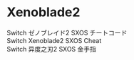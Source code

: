 # Xenoblade2
Switch ゼノブレイド2 SXOS チートコード</br>
Switch Xenoblade2 SXOS Cheat</br>
Switch 异度之刃2 SXOS 金手指

